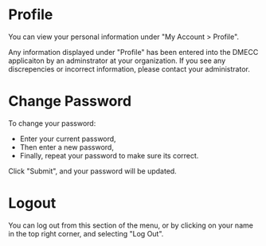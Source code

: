 # Profile

You can view your personal information under "My Account > Profile".

Any information displayed under "Profile" has been entered into the DMECC applicaiton by an adminstrator at your organization. If you see any discrepencies or incorrect information, please contact your administrator.

# Change Password

To change your password:
- Enter your current password,
- Then enter a new password,
- Finally, repeat your password to make sure its correct.

Click "Submit", and your password will be updated.

# Logout

You can log out from this section of the menu, or by clicking on your name in the top right corner, and selecting "Log Out".
